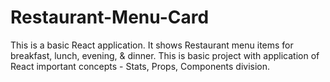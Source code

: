 # Restaurant-Menu-Card

This is a basic React application.
It shows Restaurant menu items for breakfast, lunch, evening, & dinner.
This is basic project with application of React important concepts - Stats, Props, Components division.
